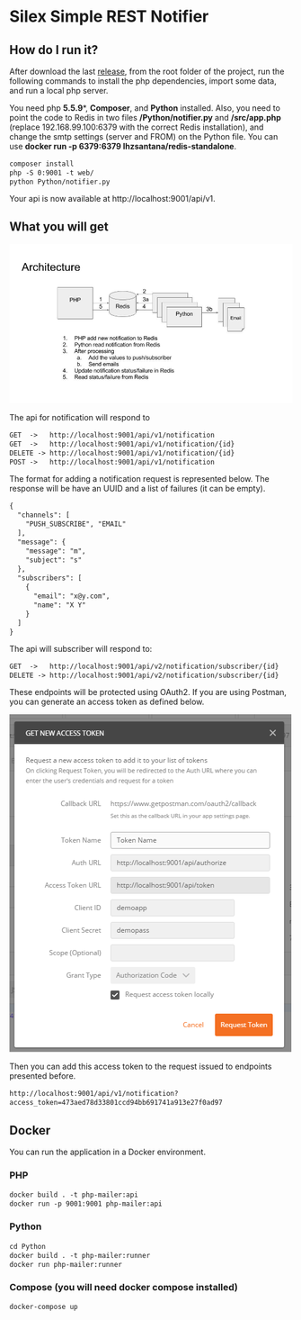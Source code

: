 # Silex Simple REST Notifier

## How do I run it?
After download the last [release](https://github.com/lhzsantana/php-mailer), from the root folder of the project, run the following commands to install the php dependencies, import some data, and run a local php server.

You need php **5.5.9***, **Composer**, and **Python** installed. Also, you need to point the code to Redis in two files **/Python/notifier.py** and **/src/app.php** (replace 192.168.99.100:6379 with the correct Redis installation), and change the smtp settings (server and FROM) on the Python file. You can use **docker run -p 6379:6379 lhzsantana/redis-standalone**.
    
    composer install 
    php -S 0:9001 -t web/
    python Python/notifier.py

Your api is now available at http://localhost:9001/api/v1.

## What you will get

![alt tag](https://github.com/lhzsantana/php-mailer/blob/master/architecture.jpg)

The api for notification will respond to

	GET  ->   http://localhost:9001/api/v1/notification
    GET  ->   http://localhost:9001/api/v1/notification/{id}
	DELETE -> http://localhost:9001/api/v1/notification/{id}
	POST ->   http://localhost:9001/api/v1/notification

The format for adding a notification request is represented below.
The response will be have an UUID and a list of failures (it can be empty).

    {
      "channels": [
        "PUSH_SUBSCRIBE", "EMAIL"
      ],
      "message": {
        "message": "m",
        "subject": "s"
      },
      "subscribers": [
        {
          "email": "x@y.com",
          "name": "X Y"
        }
      ]
    }
    
The api will subscriber will respond to:
	
    GET  ->   http://localhost:9001/api/v2/notification/subscriber/{id}
	DELETE -> http://localhost:9001/api/v2/notification/subscriber/{id}

These endpoints will be protected using OAuth2. If you are using Postman, you can generate an access token as defined below.

![alt tag](https://github.com/lhzsantana/php-mailer/blob/master/auth1.jpg)

Then you can add this access token to the request issued to endpoints presented before.

    http://localhost:9001/api/v1/notification?access_token=473aed78d33801ccd94bb691741a913e27f0ad97
    
## Docker

You can run the application in a Docker environment.

### PHP

    docker build . -t php-mailer:api
    docker run -p 9001:9001 php-mailer:api

### Python

    cd Python
    docker build . -t php-mailer:runner
    docker run php-mailer:runner

### Compose (you will need docker compose installed)

    docker-compose up





